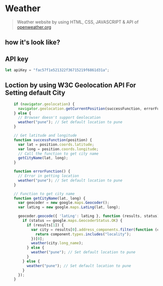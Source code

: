 # Weather 
> Weather website by using HTML, CSS, JAVASCRIPT & API of [openweather.org](https://openweathermap.org/current)
## how it's look like?


## API key 
```javascript
let apiKey = "fac57f1e521322f36715219f6861d31a";
```

## Loction by using W3C Geolocation API For Setting default City 
```javascript
    if (navigator.geolocation) {
      navigator.geolocation.getCurrentPosition(successFunction, errorFunction);
    } else {
      // Browser doesn't support Geolocation
      weather("pune"); // Set default location to pune
    }

    // Get latitude and longitude
    function successFunction(position) {
      var lat = position.coords.latitude;
      var long = position.coords.longitude;
      // Call the function to get city name
      getCityName(lat, long);
    }

    function errorFunction() {
      // Error in getting location
      weather("pune"); // Set default location to pune
    }

    // Function to get city name
    function getCityName(lat, long) {
      var geocoder = new google.maps.Geocoder();
      var latLng = new google.maps.LatLng(lat, long);

      geocoder.geocode({ 'latLng': latLng }, function (results, status) {
        if (status == google.maps.GeocoderStatus.OK) {
          if (results[1]) {
            var city = results[0].address_components.filter(function (component) {
              return component.types.includes("locality");
            })[0];
            weather(city.long_name);
          } else {
            weather("pune"); // Set default location to pune
          }
        } else {
          weather("pune"); // Set default location to pune
        }
      });
    }
```
